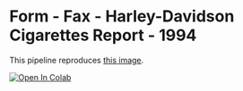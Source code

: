 # Form - Fax - Harley-Davidson Cigarettes Report - 1994

This pipeline reproduces [this image]().

[![Open In Colab](https://colab.research.google.com/assets/colab-badge.svg)]()
